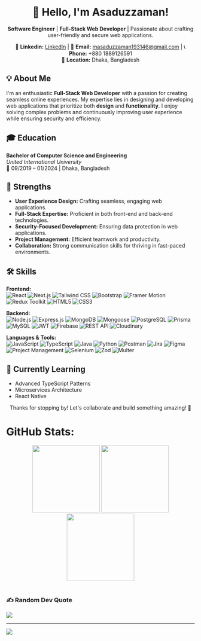 <h1 align="center">👋 Hello, I'm Asaduzzaman!</h1>
<p align="center">
  <strong>Software Engineer</strong> | <strong>Full-Stack Web Developer</strong> | Passionate about crafting user-friendly and secure web applications.
</p>

<p align="center">
    🔗 <strong>Linkedin:</strong> <a href="https://www.linkedin.com/in/asaduzzaman193146/">LinkedIn</a> |
  📧 <strong>Email:</strong> <a href="mailto:masaduzzaman193146@gmail.com">masaduzzaman193146@gmail.com</a> | 
  📞 <strong>Phone:</strong> +880 1889126591 <br />
  📍 <strong>Location:</strong> Dhaka, Bangladesh
</p>


<h2>💡 About Me</h2>

<p>
  I'm an enthusiastic <strong>Full-Stack Web Developer</strong> with a passion for creating seamless online experiences. 
  My expertise lies in designing and developing web applications that prioritize both <strong>design</strong> and <strong>functionality</strong>. 
  I enjoy solving complex problems and continuously improving user experience while ensuring security and efficiency.
</p>


<h2>🎓 Education</h2>

<p><strong>Bachelor of Computer Science and Engineering</strong><br>
  <em>United International University</em><br>
  📅 09/2019 – 01/2024 | Dhaka, Bangladesh
</p>


<h2>💪 Strengths</h2>

<ul>
  <li><strong>User Experience Design:</strong> Crafting seamless, engaging web applications.</li>
  <li><strong>Full-Stack Expertise:</strong> Proficient in both front-end and back-end technologies.</li>
  <li><strong>Security-Focused Development:</strong> Ensuring data protection in web applications.</li>
  <li><strong>Project Management:</strong> Efficient teamwork and productivity.</li>
  <li><strong>Collaboration:</strong> Strong communication skills for thriving in fast-paced environments.</li>
</ul>


<h2>🛠️ Skills</h2>

<p><strong>Frontend:</strong><br>
  <img src="https://img.shields.io/badge/React-61DAFB?style=flat-square&logo=react&logoColor=black" alt="React" />
  <img src="https://img.shields.io/badge/Next.js-000000?style=flat-square&logo=next.js&logoColor=white" alt="Next.js" />
  <img src="https://img.shields.io/badge/Tailwind_CSS-38B2AC?style=flat-square&logo=tailwind-css&logoColor=white" alt="Tailwind CSS" />
  <img src="https://img.shields.io/badge/Bootstrap-7952B3?style=flat-square&logo=bootstrap&logoColor=white" alt="Bootstrap" />
  <img src="https://img.shields.io/badge/Framer_Motion-0055FF?style=flat-square&logo=framer&logoColor=white" alt="Framer Motion" />
  <img src="https://img.shields.io/badge/Redux_Toolkit-764ABC?style=flat-square&logo=redux&logoColor=white" alt="Redux Toolkit" />
  <img src="https://img.shields.io/badge/HTML5-E34F26?style=flat-square&logo=html5&logoColor=white" alt="HTML5" />
  <img src="https://img.shields.io/badge/CSS3-1572B6?style=flat-square&logo=css3&logoColor=white" alt="CSS3" />
</p>

<p><strong>Backend:</strong><br>
  <img src="https://img.shields.io/badge/Node.js-339933?style=flat-square&logo=node.js&logoColor=white" alt="Node.js" />
  <img src="https://img.shields.io/badge/Express.js-000000?style=flat-square&logo=express&logoColor=white" alt="Express.js" />
  <img src="https://img.shields.io/badge/MongoDB-47A248?style=flat-square&logo=mongodb&logoColor=white" alt="MongoDB" />
  <img src="https://img.shields.io/badge/Mongoose-880000?style=flat-square&logo=mongoose&logoColor=white" alt="Mongoose" />
  <img src="https://img.shields.io/badge/PostgreSQL-4169E1?style=flat-square&logo=postgresql&logoColor=white" alt="PostgreSQL" />
  <img src="https://img.shields.io/badge/Prisma-2D3748?style=flat-square&logo=prisma&logoColor=white" alt="Prisma" />
  <img src="https://img.shields.io/badge/MySQL-4479A1?style=flat-square&logo=mysql&logoColor=white" alt="MySQL" />
  <img src="https://img.shields.io/badge/JWT-000000?style=flat-square&logo=JSON%20web%20tokens&logoColor=white" alt="JWT" />
  <img src="https://img.shields.io/badge/Firebase-FFCA28?style=flat-square&logo=firebase&logoColor=black" alt="Firebase" />
  <img src="https://img.shields.io/badge/REST_API-008000?style=flat-square&logo=rest&logoColor=white" alt="REST API" />
  <img src="https://img.shields.io/badge/Cloudinary-3448C5?style=flat-square&logo=cloudinary&logoColor=white" alt="Cloudinary" />
</p>

<p><strong>Languages & Tools:</strong><br>
  <img src="https://img.shields.io/badge/JavaScript-F7DF1E?style=flat-square&logo=javascript&logoColor=black" alt="JavaScript" />
  <img src="https://img.shields.io/badge/TypeScript-3178C6?style=flat-square&logo=typescript&logoColor=white" alt="TypeScript" />
  <img src="https://img.shields.io/badge/Java-007396?style=flat-square&logo=java&logoColor=white" alt="Java" />
  <img src="https://img.shields.io/badge/Python-3776AB?style=flat-square&logo=python&logoColor=white" alt="Python" />
  <img src="https://img.shields.io/badge/Postman-FF6C37?style=flat-square&logo=postman&logoColor=white" alt="Postman" />
  <img src="https://img.shields.io/badge/Jira-0052CC?style=flat-square&logo=jira&logoColor=white" alt="Jira" />
  <img src="https://img.shields.io/badge/Figma-F24E1E?style=flat-square&logo=figma&logoColor=white" alt="Figma" />
  <img src="https://img.shields.io/badge/Project_Management-0078D4?style=flat-square&logo=microsoft-teams&logoColor=white" alt="Project Management" />
  <img src="https://img.shields.io/badge/Selenium-43B02A?style=flat-square&logo=selenium&logoColor=white" alt="Selenium" />
  <img src="https://img.shields.io/badge/Zod-20232A?style=flat-square&logo=zod&logoColor=white" alt="Zod" />
  <img src="https://img.shields.io/badge/Multer-00C7B7?style=flat-square&logo=multipart&logoColor=white" alt="Multer" />
</p>



<h2>🌱 Currently Learning</h2>

<ul>
  <li>Advanced TypeScript Patterns</li>
  <li>Microservices Architecture</li>
  <li>React Native</li>
</ul>


<p align="center">
  Thanks for stopping by! Let's collaborate and build something amazing! 🚀
</p>



# GitHub Stats:
<div align="center">
<!--   <img height="180em"  src="https://github-readme-stats.vercel.app/api?username=Asaduzzama-n&theme=react&hide_border=true&include_all_commits=false&count_private=false"> -->
    <img  height="180em" src="https://github-readme-stats.vercel.app/api/top-langs/?username=Asaduzzama-n&theme=react&hide_border=true&include_all_commits=false&count_private=false&layout=compact" >
   <img  height="180em" src="https://github-readme-stats.vercel.app/api?username=Asaduzzama-n&theme=react&hide_border=true&show_icons=true&include_all_commits=true" >
   <img  height="180em" src="https://github-readme-streak-stats.herokuapp.com/?user=Asaduzzama-n&theme=react&hide_border=true" >
  
<!--   ![Anurag's GitHub stats](https://github-readme-stats.vercel.app/api?username=Asaduzzama-n&show_icons=true&theme=transparent) -->
  <br/>
  
  </div>

<br/>


### ✍️ Random Dev Quote
![](https://quotes-github-readme.vercel.app/api?type=horizontal&theme=radical)

---
[![](https://visitcount.itsvg.in/api?id=Asaduzzama-n&icon=0&color=0)](https://visitcount.itsvg.in)

<!-- Proudly created with GPRM ( https://gprm.itsvg.in ) -->
